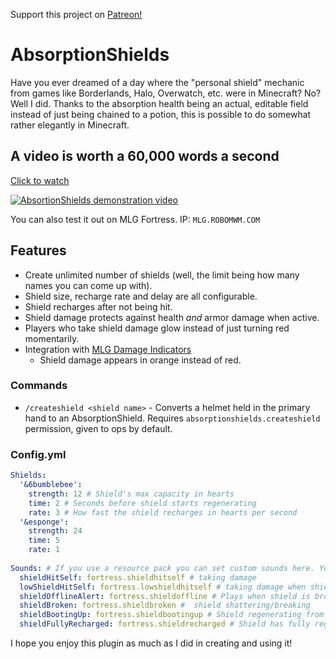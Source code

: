 Support this project on [Patreon!](https://patreon.com/RoboMWM)

# AbsorptionShields
Have you ever dreamed of a day where the "personal shield" mechanic from games like Borderlands, Halo, Overwatch, etc. were in Minecraft? No? Well I did. Thanks to the absorption health being an actual, editable field instead of just being chained to a potion, this is possible to do somewhat rather elegantly in Minecraft.

## A video is worth a 60,000 words a second
[Click to watch](https://www.youtube.com/watch?v=0GUw6ehtFXo)

[![AbsortionShields demonstration video](http://img.youtube.com/vi/0GUw6ehtFXo/0.jpg)](https://www.youtube.com/watch?v=0GUw6ehtFXo)

You can also test it out on MLG Fortress. IP: `MLG.ROBOMWM.COM`

## Features

- Create unlimited number of shields (well, the limit being how many names you can come up with).
- Shield size, recharge rate and delay are all configurable.
- Shield recharges after not being hit.
- Shield damage protects against health _and_ armor damage when active.
- Players who take shield damage glow instead of just turning red momentarily.
- Integration with [MLG Damage Indicators](https://www.spigotmc.org/resources/mlg-damage-indicators.43438/)
  - Shield damage appears in orange instead of red.


### Commands
- `/createshield <shield name>` - Converts a helmet held in the primary hand to an AbsorptionShield. Requires `absorptionshields.createshield` permission, given to ops by default.

### Config.yml
```yml
Shields:
  '&6bumblebee':
    strength: 12 # Shield's max capacity in hearts
    time: 2 # Seconds before shield starts regenerating
    rate: 3 # How fast the shield recharges in hearts per second
  '&esponge':
    strength: 24
    time: 5
    rate: 1
    
Sounds: # If you use a resource pack you can set custom sounds here. You could also experiment with vanilla sounds as well!
  shieldHitSelf: fortress.shieldhitself # taking damage
  lowShieldHitSelf: fortress.lowshieldhitself # taking damage when shield is at 1/3 or lower capacity
  shieldOfflineAlert: fortress.shieldoffline # Plays when shield is broken (the "beep beep beep" alert). Doesn't play if player manually unequips shield
  shieldBroken: fortress.shieldbroken #  shield shattering/breaking
  shieldBootingUp: fortress.shieldbootingup # Shield regenerating from empty.
  shieldFullyRecharged: fortress.shieldrecharged # Shield has fully regenerated.

```
I hope you enjoy this plugin as much as I did in creating and using it!
